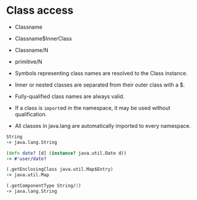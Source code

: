 # Class access

- Classname
- Classname$InnerClass
- Classname/N
- primitive/N




- Symbols representing class names are resolved to the Class instance. 
- Inner or nested classes are separated from their outer class with a $. 
- Fully-qualified class names are always valid. 
- If a class is `import`ed in the namespace, it may be used without qualification. 
- All classes in java.lang are automatically imported to every namespace.



```clojure
String
-> java.lang.String

(defn date? [d] (instance? java.util.Date d))
-> #'user/date?

(.getEnclosingClass java.util.Map$Entry)
-> java.util.Map

(.getComponentType String/1)
-> java.lang.String
```












